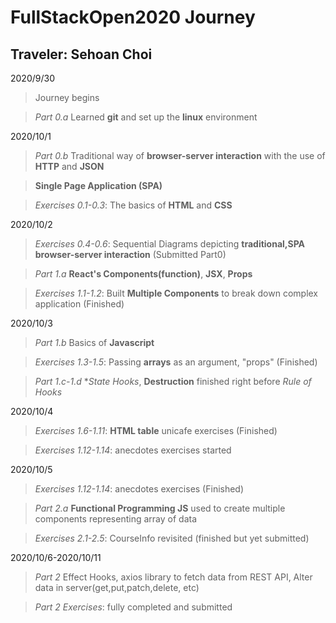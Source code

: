 # FullStackOpen2020 Journey

## Traveler: Sehoan Choi
2020/9/30
>Journey begins

>*Part 0.a* Learned **git** and set up the **linux** environment

2020/10/1
>*Part 0.b* Traditional way of **browser-server interaction** with the use of **HTTP** and **JSON**

>**Single Page Application (SPA)**

>*Exercises 0.1-0.3*: The basics of **HTML** and **CSS** 

2020/10/2
>*Exercises 0.4-0.6*: Sequential Diagrams depicting **traditional,SPA browser-server interaction** (Submitted Part0)

>*Part 1.a* **React's Components(function)**, **JSX**, **Props**

>*Exercises 1.1-1.2*: Built **Multiple Components** to break down complex application (Finished) 

2020/10/3
>*Part 1.b* Basics of **Javascript**

>*Exercises 1.3-1.5*: Passing **arrays** as an argument, "props" (Finished) 

>*Part 1.c-1.d* **State Hooks*, **Destruction** finished right before *Rule of Hooks*

2020/10/4
>*Exercises 1.6-1.11*: **HTML table** unicafe exercises (Finished) 

>*Exercises 1.12-1.14*: anecdotes exercises started 

2020/10/5
>*Exercises 1.12-1.14*: anecdotes exercises (Finished) 

>*Part 2.a* **Functional Programming JS** used to create multiple components representing array of data

>*Exercises 2.1-2.5*: CourseInfo revisited (finished but yet submitted)

2020/10/6-2020/10/11
>*Part 2* Effect Hooks, axios library to fetch data from REST API, Alter data in server(get,put,patch,delete, etc)

>*Part 2 Exercises*: fully completed and submitted 

